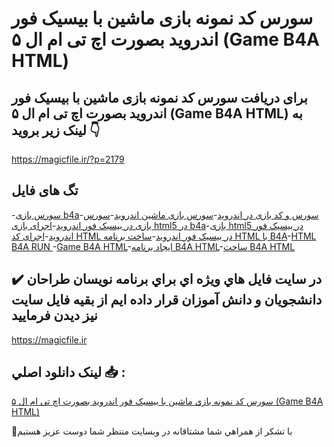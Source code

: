 # سورس کد نمونه بازی ماشین با بیسیک فور اندروید بصورت اچ تی ام ال ۵ (Game B4A HTML)

## برای دریافت سورس کد نمونه بازی ماشین با بیسیک فور اندروید بصورت اچ تی ام ال ۵ (Game B4A HTML) به لینک زیر بروید 👇

https://magicfile.ir/?p=2179

## تگ های فایل

-[سورس بازی b4a](https://magicfile.ir/product/%d8%b3%d9%88%d8%b1%d8%b3-%d9%88-%da%a9%d8%af-%d9%86%d9%85%d9%88%d9%86%d9%87-%d8%a8%d8%a7%d8%b2%db%8c-%d9%85%d8%a7%d8%b4%db%8c%d9%86-%d8%a8%d8%a7-%d8%a8%db%8c%d8%b3%db%8c%da%a9-%d9%81%d9%88%d8%b1-%d8%a7%d9%86%d8%af%d8%b1%d9%88%db%8c%d8%af/)-[سورس و کد بازی در اندروید](https://magicfile.ir/product/%d8%b3%d9%88%d8%b1%d8%b3-%d9%88-%da%a9%d8%af-%d9%86%d9%85%d9%88%d9%86%d9%87-%d8%a8%d8%a7%d8%b2%db%8c-%d9%85%d8%a7%d8%b4%db%8c%d9%86-%d8%a8%d8%a7-%d8%a8%db%8c%d8%b3%db%8c%da%a9-%d9%81%d9%88%d8%b1-%d8%a7%d9%86%d8%af%d8%b1%d9%88%db%8c%d8%af/)-[سورس بازی ماشین اندروید](https://magicfile.ir/product/%d8%b3%d9%88%d8%b1%d8%b3-%d9%88-%da%a9%d8%af-%d9%86%d9%85%d9%88%d9%86%d9%87-%d8%a8%d8%a7%d8%b2%db%8c-%d9%85%d8%a7%d8%b4%db%8c%d9%86-%d8%a8%d8%a7-%d8%a8%db%8c%d8%b3%db%8c%da%a9-%d9%81%d9%88%d8%b1-%d8%a7%d9%86%d8%af%d8%b1%d9%88%db%8c%d8%af/)-[سورس بازی در بیسیک فور اندروید](https://magicfile.ir/product/%d8%b3%d9%88%d8%b1%d8%b3-%d9%88-%da%a9%d8%af-%d9%86%d9%85%d9%88%d9%86%d9%87-%d8%a8%d8%a7%d8%b2%db%8c-%d9%85%d8%a7%d8%b4%db%8c%d9%86-%d8%a8%d8%a7-%d8%a8%db%8c%d8%b3%db%8c%da%a9-%d9%81%d9%88%d8%b1-%d8%a7%d9%86%d8%af%d8%b1%d9%88%db%8c%d8%af/)-[اجرای بازی html5 در b4a](https://magicfile.ir/product/%d8%b3%d9%88%d8%b1%d8%b3-%d9%88-%da%a9%d8%af-%d9%86%d9%85%d9%88%d9%86%d9%87-%d8%a8%d8%a7%d8%b2%db%8c-%d9%85%d8%a7%d8%b4%db%8c%d9%86-%d8%a8%d8%a7-%d8%a8%db%8c%d8%b3%db%8c%da%a9-%d9%81%d9%88%d8%b1-%d8%a7%d9%86%d8%af%d8%b1%d9%88%db%8c%d8%af/)-[بازی html5 در بیسیک فور اندروید](https://magicfile.ir/product/%d8%b3%d9%88%d8%b1%d8%b3-%d9%88-%da%a9%d8%af-%d9%86%d9%85%d9%88%d9%86%d9%87-%d8%a8%d8%a7%d8%b2%db%8c-%d9%85%d8%a7%d8%b4%db%8c%d9%86-%d8%a8%d8%a7-%d8%a8%db%8c%d8%b3%db%8c%da%a9-%d9%81%d9%88%d8%b1-%d8%a7%d9%86%d8%af%d8%b1%d9%88%db%8c%d8%af/)-[اجرای کد HTML در بیسیک فور اندروید](https://magicfile.ir/product/%d8%b3%d9%88%d8%b1%d8%b3-%d9%88-%da%a9%d8%af-%d9%86%d9%85%d9%88%d9%86%d9%87-%d8%a8%d8%a7%d8%b2%db%8c-%d9%85%d8%a7%d8%b4%db%8c%d9%86-%d8%a8%d8%a7-%d8%a8%db%8c%d8%b3%db%8c%da%a9-%d9%81%d9%88%d8%b1-%d8%a7%d9%86%d8%af%d8%b1%d9%88%db%8c%d8%af/)-[ساخت برنامه HTML با B4A](https://magicfile.ir/product/%d8%b3%d9%88%d8%b1%d8%b3-%d9%88-%da%a9%d8%af-%d9%86%d9%85%d9%88%d9%86%d9%87-%d8%a8%d8%a7%d8%b2%db%8c-%d9%85%d8%a7%d8%b4%db%8c%d9%86-%d8%a8%d8%a7-%d8%a8%db%8c%d8%b3%db%8c%da%a9-%d9%81%d9%88%d8%b1-%d8%a7%d9%86%d8%af%d8%b1%d9%88%db%8c%d8%af/)-[HTML B4A RUN ](https://magicfile.ir/product/%d8%b3%d9%88%d8%b1%d8%b3-%d9%88-%da%a9%d8%af-%d9%86%d9%85%d9%88%d9%86%d9%87-%d8%a8%d8%a7%d8%b2%db%8c-%d9%85%d8%a7%d8%b4%db%8c%d9%86-%d8%a8%d8%a7-%d8%a8%db%8c%d8%b3%db%8c%da%a9-%d9%81%d9%88%d8%b1-%d8%a7%d9%86%d8%af%d8%b1%d9%88%db%8c%d8%af/)-[Game B4A HTML](https://magicfile.ir/product/%d8%b3%d9%88%d8%b1%d8%b3-%d9%88-%da%a9%d8%af-%d9%86%d9%85%d9%88%d9%86%d9%87-%d8%a8%d8%a7%d8%b2%db%8c-%d9%85%d8%a7%d8%b4%db%8c%d9%86-%d8%a8%d8%a7-%d8%a8%db%8c%d8%b3%db%8c%da%a9-%d9%81%d9%88%d8%b1-%d8%a7%d9%86%d8%af%d8%b1%d9%88%db%8c%d8%af/)-[ایجاد برنامه B4A HTML](https://magicfile.ir/product/%d8%b3%d9%88%d8%b1%d8%b3-%d9%88-%da%a9%d8%af-%d9%86%d9%85%d9%88%d9%86%d9%87-%d8%a8%d8%a7%d8%b2%db%8c-%d9%85%d8%a7%d8%b4%db%8c%d9%86-%d8%a8%d8%a7-%d8%a8%db%8c%d8%b3%db%8c%da%a9-%d9%81%d9%88%d8%b1-%d8%a7%d9%86%d8%af%d8%b1%d9%88%db%8c%d8%af/)-[ساخت B4A HTML](https://magicfile.ir/product/%d8%b3%d9%88%d8%b1%d8%b3-%d9%88-%da%a9%d8%af-%d9%86%d9%85%d9%88%d9%86%d9%87-%d8%a8%d8%a7%d8%b2%db%8c-%d9%85%d8%a7%d8%b4%db%8c%d9%86-%d8%a8%d8%a7-%d8%a8%db%8c%d8%b3%db%8c%da%a9-%d9%81%d9%88%d8%b1-%d8%a7%d9%86%d8%af%d8%b1%d9%88%db%8c%d8%af/)

## ✔️ در سايت فايل هاي ويژه اي براي برنامه نويسان طراحان دانشجويان و دانش آموزان قرار داده ايم از بقيه فايل سايت نيز ديدن فرماييد

https://magicfile.ir


## لينک دانلود اصلي 📥 :

[سورس کد نمونه بازی ماشین با بیسیک فور اندروید بصورت اچ تی ام ال ۵ (Game B4A HTML)](https://magicfile.ir/product/%d8%b3%d9%88%d8%b1%d8%b3-%d9%88-%da%a9%d8%af-%d9%86%d9%85%d9%88%d9%86%d9%87-%d8%a8%d8%a7%d8%b2%db%8c-%d9%85%d8%a7%d8%b4%db%8c%d9%86-%d8%a8%d8%a7-%d8%a8%db%8c%d8%b3%db%8c%da%a9-%d9%81%d9%88%d8%b1-%d8%a7%d9%86%d8%af%d8%b1%d9%88%db%8c%d8%af/) 


🙏با تشکر از همراهي شما مشتاقانه در وبسایت منتظر شما دوست عزیز هستیم


